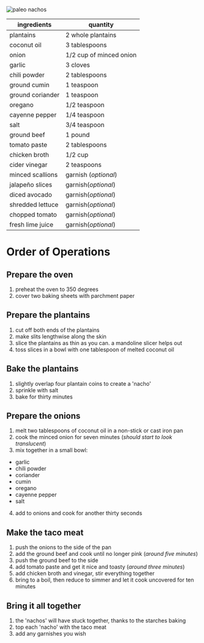 ![paleo nachos](./DSC_0108-02.jpeg)

| ingredients | quantity
| --- | --- |
| plantains | 2 whole plantains |
| coconut oil | 3 tablespoons |
| onion | 1/2 cup of minced onion |
| garlic | 3 cloves |
| chili powder | 2 tablespoons |
| ground cumin | 1 teaspoon |
| ground coriander | 1 teaspoon |
| oregano | 1/2 teaspoon |
| cayenne pepper | 1/4 teaspoon |
| salt | 3/4 teaspoon |
| ground beef | 1 pound |
| tomato paste | 2 tablespoons |
| chicken broth | 1/2 cup |
| cider vinegar | 2 teaspoons |
| minced scallions | garnish (*optional*)|
| jalapeño slices | garnish(*optional*) |
| diced avocado | garnish(*optional*) |
| shredded lettuce | garnish(*optional*) |
| chopped tomato | garnish(*optional*) |
| fresh lime juice | garnish(*optional*) |

# Order of Operations

## Prepare the oven

1. preheat the oven to 350 degrees
2. cover two baking sheets with parchment paper

## Prepare the plantains
1. cut off both ends of the plantains
2. make slits lengthwise along the skin
3. slice the plantains as thin as you can. a mandoline slicer helps out
4. toss slices in a bowl with one tablespoon of melted coconut oil

## Bake the plantains
1. slightly overlap four plantain coins to create a 'nacho'
2. sprinkle with salt
3. bake for thirty minutes

## Prepare the onions
1. melt two tablespoons of coconut oil in a non-stick or cast iron pan
2. cook the minced onion for seven minutes (*should start to look translucent*)
3. mix together in a small bowl:
  - garlic
  - chili powder
  - coriander
  - cumin
  - oregano
  - cayenne pepper
  - salt
4. add to onions and cook for another thirty seconds

## Make the taco meat
1. push the onions to the side of the pan
2. add the ground beef and cook until no longer pink (*around five minutes*)
3. push the ground beef to the side 
4. add tomato paste and get it nice and toasty (*around three minutes*)
5. add chicken broth and vinegar, stir everything together
6. bring to a boil, then reduce to simmer and let it cook uncovered for ten minutes

## Bring it all together
1. the 'nachos' will have stuck together, thanks to the starches baking
2. top each 'nacho' with the taco meat
3. add any garnishes you wish
